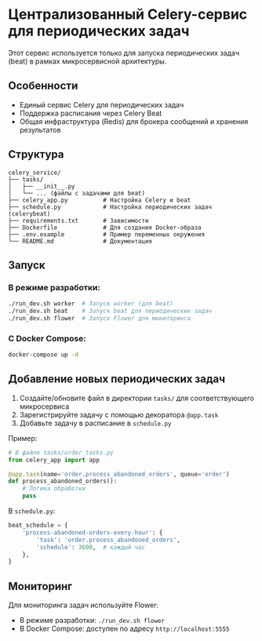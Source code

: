 # Централизованный Celery-сервис для периодических задач

Этот сервис используется только для запуска периодических задач (beat) в рамках микросервисной архитектуры.

## Особенности

- Единый сервис Celery для периодических задач
- Поддержка расписания через Celery Beat
- Общая инфраструктура (Redis) для брокера сообщений и хранения результатов

## Структура

```
celery_service/
├── tasks/
│   ├── __init__.py
│   └── ... (файлы с задачами для beat)
├── celery_app.py          # Настройка Celery и beat
├── schedule.py            # Настройка периодических задач (celerybeat)
├── requirements.txt       # Зависимости
├── Dockerfile             # Для создания Docker-образа
├── .env.example           # Пример переменных окружения 
└── README.md              # Документация
```

## Запуск

### В режиме разработки:

```bash
./run_dev.sh worker  # Запуск worker (для beat)
./run_dev.sh beat    # Запуск beat для периодических задач
./run_dev.sh flower  # Запуск Flower для мониторинга
```

### С Docker Compose:

```bash
docker-compose up -d
```

## Добавление новых периодических задач

1. Создайте/обновите файл в директории `tasks/` для соответствующего микросервиса
2. Зарегистрируйте задачу с помощью декоратора `@app.task`
3. Добавьте задачу в расписание в `schedule.py`

Пример:

```python
# В файле tasks/order_tasks.py
from celery_app import app

@app.task(name='order.process_abandoned_orders', queue='order')
def process_abandoned_orders():
    # Логика обработки
    pass
```

В `schedule.py`:

```python
beat_schedule = {
    'process-abandoned-orders-every-hour': {
        'task': 'order.process_abandoned_orders',
        'schedule': 3600,  # каждый час
    },
}
```

## Мониторинг

Для мониторинга задач используйте Flower:
- В режиме разработки: `./run_dev.sh flower`
- В Docker Compose: доступен по адресу `http://localhost:5555` 